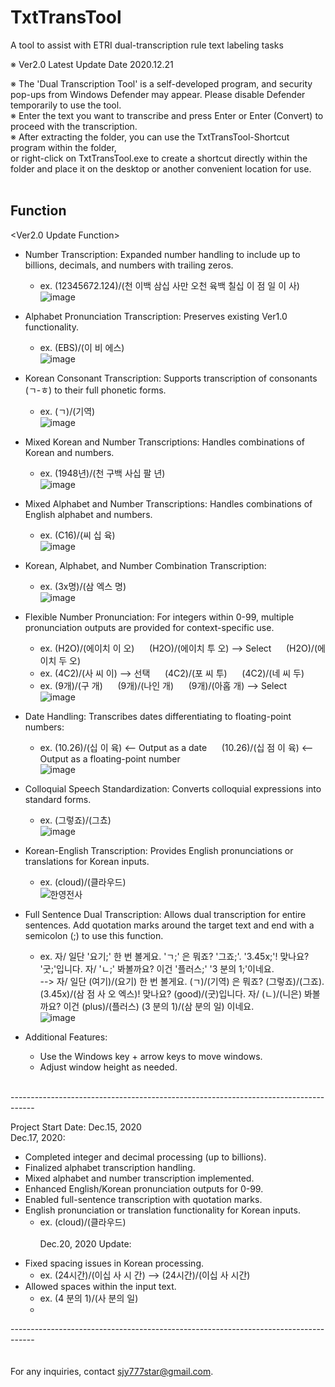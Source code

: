 # TxtTransTool
A tool to assist with ETRI dual-transcription rule text labeling tasks<br>

※ Ver2.0 Latest Update Date 2020.12.21<br>

<How To Use>
※ The 'Dual Transcription Tool' is a self-developed program, and security pop-ups from Windows Defender may appear. Please disable Defender temporarily to use the tool. <br>
※ Enter the text you want to transcribe and press Enter or Enter (Convert) to proceed with the transcription.<br>
※ After extracting the folder, you can use the TxtTransTool-Shortcut program within the folder,<br>
or right-click on TxtTransTool.exe to create a shortcut directly within the folder and place it on the desktop or another convenient location for use.<br>
<br>
  
## Function
<Ver2.0 Update Function>
* Number Transcription: Expanded number handling to include up to billions, decimals, and numbers with trailing zeros.
    - ex. (12345672.124)/(천 이백 삼십 사만 오천 육백 칠십 이 점 일 이 사)<br>
  ![image](https://user-images.githubusercontent.com/46860669/102712558-83333200-4305-11eb-9d01-95867ad7cba6.png)<br>

* Alphabet Pronunciation Transcription: Preserves existing Ver1.0 functionality.
  - ex. (EBS)/(이 비 에스)<br>
  ![image](https://user-images.githubusercontent.com/46860669/102716823-9d7b0900-4321-11eb-92fb-c53282651f71.png)<br>

* Korean Consonant Transcription: Supports transcription of consonants (ㄱ-ㅎ) to their full phonetic forms. 
  - ex. (ㄱ)/(기역)<br>
  ![image](https://user-images.githubusercontent.com/46860669/102716850-ca2f2080-4321-11eb-99e2-8a1a493b9ee6.png)<br>
  
* Mixed Korean and Number Transcriptions: Handles combinations of Korean and numbers.
  - ex. (1948년)/(천 구백 사십 팔 년)<br>
  ![image](https://user-images.githubusercontent.com/46860669/102718052-6872b480-4329-11eb-9cae-7f413ec7e6f5.png)<br>
  
* Mixed Alphabet and Number Transcriptions: Handles combinations of English alphabet and numbers.
  - ex. (C16)/(씨 십 육)<br>
  ![image](https://user-images.githubusercontent.com/46860669/102718696-d1a7f700-432c-11eb-89c1-5709d9da8a5d.png)<br>
  
* Korean, Alphabet, and Number Combination Transcription:
  - ex. (3x명)/(삼 엑스 명)<br>
  ![image](https://user-images.githubusercontent.com/46860669/102718688-c0f78100-432c-11eb-9d78-ab142d155ae7.png)<br>
  
* Flexible Number Pronunciation: For integers within 0-99, multiple pronunciation outputs are provided for context-specific use.
  - ex. (H2O)/(에이치 이 오)
   &nbsp;&nbsp;&nbsp;&nbsp;&nbsp;(H2O)/(에이치 투 오) --> Select
   &nbsp;&nbsp;&nbsp;&nbsp;&nbsp;(H2O)/(에이치 두 오) 
  - ex. (4C2)/(사 씨 이) --> 선택 
   &nbsp;&nbsp;&nbsp;&nbsp;&nbsp;(4C2)/(포 씨 투) 
   &nbsp;&nbsp;&nbsp;&nbsp;&nbsp;(4C2)/(네 씨 두) 
  - ex. (9개)/(구 개) 
   &nbsp;&nbsp;&nbsp;&nbsp;&nbsp;(9개)/(나인 개) 
   &nbsp;&nbsp;&nbsp;&nbsp;&nbsp;(9개)/(아홉 개) --> Select <br>
  ![image](https://user-images.githubusercontent.com/46860669/102718153-f9499000-4329-11eb-9b0c-dd82829f3d19.png)<br>

 * Date Handling: Transcribes dates differentiating to floating-point numbers:
   - ex. (10.26)/(십 이 육) <-- Output as a date
   &nbsp;&nbsp;&nbsp;&nbsp;&nbsp;(10.26)/(십 점 이 육) <-- Output as a floating-point number<br>
   ![image](https://user-images.githubusercontent.com/46860669/102718205-46c5fd00-432a-11eb-8f3a-b0585f0ca660.png)<br>
        
 * Colloquial Speech Standardization: Converts colloquial expressions into standard forms.
   - ex. (그렇죠)/(그쵸)<br>
  ![image](https://user-images.githubusercontent.com/46860669/102710691-68f25780-42f7-11eb-95fb-e4d4def2cb6d.png)<br>
  
 * Korean-English Transcription: Provides English pronunciations or translations for Korean inputs.
    - ex. (cloud)/(클라우드) <br>
  ![한영전사](https://user-images.githubusercontent.com/46860669/102710567-7529e500-42f6-11eb-9e8f-4e284e6018aa.PNG)<br>
  
 * Full Sentence Dual Transcription: Allows dual transcription for entire sentences. Add quotation marks around the target text and end with a semicolon (;) to use this function.
    - ex. 자/ 일단 '요기;' 한 번 볼게요. 'ㄱ;' 은 뭐죠? '그죠;'. '3.45x;'! 맞나요? '굿;'입니다. 자/ 'ㄴ;' 봐볼까요? 이건 '플러스;' '3 분의 1;'이네요. 
  <br>--> 자/ 일단 (여기)/(요기) 한 번 볼게요. (ㄱ)/(기역) 은 뭐죠? (그렇죠)/(그죠). (3.45x)/(삼 점 사 오 엑스)! 맞나요? (good)/(굿)입니다. 자/ (ㄴ)/(니은) 봐볼까요? 이건 (plus)/(플러스) (3 분의 1)/(삼 분의 일) 이네요.<br>
![image](https://user-images.githubusercontent.com/46860669/102718631-7bd34f00-432c-11eb-9bab-1d16e82577a7.png)<br>

* Additional Features:
    - Use the Windows key + arrow keys to move windows.
    - Adjust window height as needed.
<br>
------------------------------------------------------------------------------------<br>

Project Start Date: Dec.15, 2020 <br>
Dec.17, 2020: <br>
  - Completed integer and decimal processing (up to billions).
  - Finalized alphabet transcription handling.
  - Mixed alphabet and number transcription implemented.
  - Enhanced English/Korean pronunciation outputs for 0-99.
  - Enabled full-sentence transcription with quotation marks.
  - English pronunciation or translation functionality for Korean inputs.
    - ex. (cloud)/(클라우드)
<br><br>
Dec.20, 2020 Update:
  * Fixed spacing issues in Korean processing.
    - ex. (24시간)/(이십 사 시 간)  --> (24시간)/(이십 사 시간)
* Allowed spaces within the input text.
  - ex. (4 분의 1)/(사 분의 일)
  - <br>
------------------------------------------------------------------------------------<br>
<br><br>
For any inquiries, contact sjy777star@gmail.com.
<br><br>
